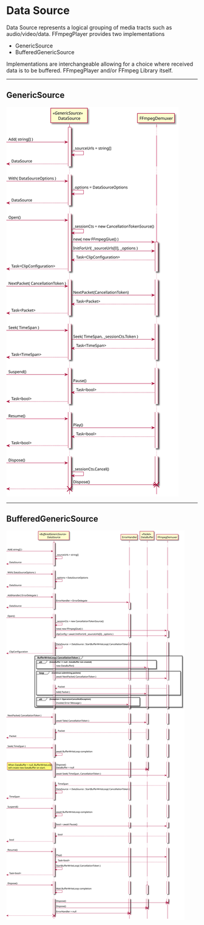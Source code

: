 Data Source
===

Data Source represents a logical grouping of media tracts such as audio/video/data.
FFmpegPlayer provides two implementations

- GenericSource
- BufferedGenericSource

Implementations are interchangeable allowing for a choice where received data is to be buffered.
FFmpegPlayer and/or FFmpeg Library itself.

---
## GenericSource
![](pumls/GenericSource.svg)

---
## BufferedGenericSource
![](pumls/BufferedGenericSource.svg)
